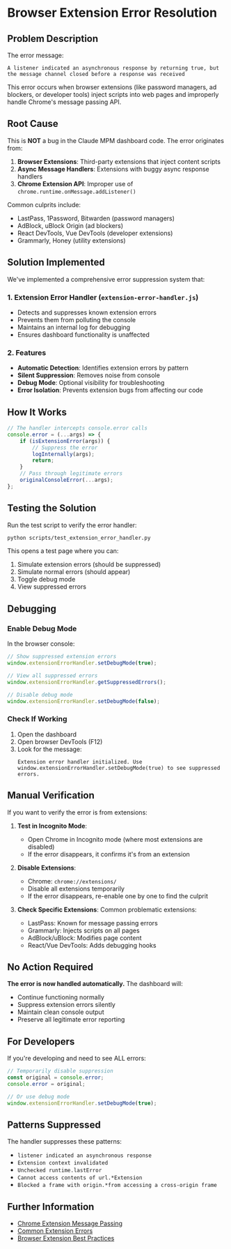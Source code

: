 # Browser Extension Error Resolution

## Problem Description

The error message:
```
A listener indicated an asynchronous response by returning true, but the message channel closed before a response was received
```

This error occurs when browser extensions (like password managers, ad blockers, or developer tools) inject scripts into web pages and improperly handle Chrome's message passing API.

## Root Cause

This is **NOT** a bug in the Claude MPM dashboard code. The error originates from:

1. **Browser Extensions**: Third-party extensions that inject content scripts
2. **Async Message Handlers**: Extensions with buggy async response handlers
3. **Chrome Extension API**: Improper use of `chrome.runtime.onMessage.addListener()`

Common culprits include:
- LastPass, 1Password, Bitwarden (password managers)
- AdBlock, uBlock Origin (ad blockers)
- React DevTools, Vue DevTools (developer extensions)
- Grammarly, Honey (utility extensions)

## Solution Implemented

We've implemented a comprehensive error suppression system that:

### 1. **Extension Error Handler** (`extension-error-handler.js`)
- Detects and suppresses known extension errors
- Prevents them from polluting the console
- Maintains an internal log for debugging
- Ensures dashboard functionality is unaffected

### 2. **Features**
- **Automatic Detection**: Identifies extension errors by pattern
- **Silent Suppression**: Removes noise from console
- **Debug Mode**: Optional visibility for troubleshooting
- **Error Isolation**: Prevents extension bugs from affecting our code

## How It Works

```javascript
// The handler intercepts console.error calls
console.error = (...args) => {
    if (isExtensionError(args)) {
        // Suppress the error
        logInternally(args);
        return;
    }
    // Pass through legitimate errors
    originalConsoleError(...args);
};
```

## Testing the Solution

Run the test script to verify the error handler:

```bash
python scripts/test_extension_error_handler.py
```

This opens a test page where you can:
1. Simulate extension errors (should be suppressed)
2. Simulate normal errors (should appear)
3. Toggle debug mode
4. View suppressed errors

## Debugging

### Enable Debug Mode

In the browser console:
```javascript
// Show suppressed extension errors
window.extensionErrorHandler.setDebugMode(true);

// View all suppressed errors
window.extensionErrorHandler.getSuppressedErrors();

// Disable debug mode
window.extensionErrorHandler.setDebugMode(false);
```

### Check If Working

1. Open the dashboard
2. Open browser DevTools (F12)
3. Look for the message:
   ```
   Extension error handler initialized. Use window.extensionErrorHandler.setDebugMode(true) to see suppressed errors.
   ```

## Manual Verification

If you want to verify the error is from extensions:

1. **Test in Incognito Mode**:
   - Open Chrome in Incognito mode (where most extensions are disabled)
   - If the error disappears, it confirms it's from an extension

2. **Disable Extensions**:
   - Chrome: `chrome://extensions/`
   - Disable all extensions temporarily
   - If the error disappears, re-enable one by one to find the culprit

3. **Check Specific Extensions**:
   Common problematic extensions:
   - LastPass: Known for message passing errors
   - Grammarly: Injects scripts on all pages
   - AdBlock/uBlock: Modifies page content
   - React/Vue DevTools: Adds debugging hooks

## No Action Required

**The error is now handled automatically.** The dashboard will:
- Continue functioning normally
- Suppress extension errors silently
- Maintain clean console output
- Preserve all legitimate error reporting

## For Developers

If you're developing and need to see ALL errors:

```javascript
// Temporarily disable suppression
const original = console.error;
console.error = original;

// Or use debug mode
window.extensionErrorHandler.setDebugMode(true);
```

## Patterns Suppressed

The handler suppresses these patterns:
- `listener indicated an asynchronous response`
- `Extension context invalidated`
- `Unchecked runtime.lastError`
- `Cannot access contents of url.*Extension`
- `Blocked a frame with origin.*from accessing a cross-origin frame`

## Further Information

- [Chrome Extension Message Passing](https://developer.chrome.com/docs/extensions/mv3/messaging/)
- [Common Extension Errors](https://stackoverflow.com/questions/54181734/chrome-extension-message-passing-response-not-sent)
- [Browser Extension Best Practices](https://developer.mozilla.org/en-US/docs/Mozilla/Add-ons/WebExtensions/Best_practices)